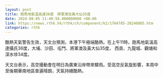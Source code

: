```yaml
---
layout: post
title: 跑馬地氣溫高達36度　將軍澳及黃大仙35度
date: 2024-08-05 11:40:58.000000000 +08:00
link: https://news.rthk.hk/rthk/ch/component/k2/1764785-20240805.htm
categories: rthk
---
```


酷熱天氣警告生效，天文台預測，本港下午極端酷熱。在上午11時，跑馬地氣溫高達攝氏36度，大埔、沙田、屯門、將軍澳及黃大仙35度， 西貢、九龍城、觀塘和深水埗34度。

天文台表示，高空擾動會在明日為廣東沿岸帶來驟雨。受高空反氣旋影響，本周中至後期華南地區普遍晴朗，天氣持續酷熱。
